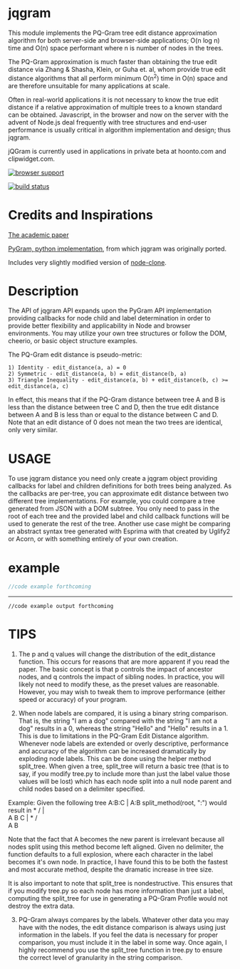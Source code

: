 # jqgram

This module implements the PQ-Gram tree edit distance approximation algorithm for both server-side and browser-side applications; O(n log n) time and O(n) space performant where n is number of nodes in the trees.

The PQ-Gram approximation is much faster than obtaining the true edit distance via Zhang & Shasha, Klein, or Guha et. al, whom provide true edit distance algorithms that all perform minimum O(n<sup>2</sup>) time in O(n) space and are therefore unsuitable for many applications at scale.

Often in real-world applications it is not necessary to know the true edit distance if a relative approximation of multiple trees to a known standard can be obtained.  Javascript, in the browser and now on the server with the advent of Node.js deal frequently with tree structures and end-user performance is usually critical in algorithm implementation and design; thus jqgram.

jQGram is currently used in applications in private beta at hoonto.com and clipwidget.com. 

[![browser support](http://ci.testling.com/hoonto/jqgram.png)](http://ci.testling.com/hoonto/jqgram)

[![build status](https://secure.travis-ci.org/hoonto/jqgram.png)](http://travis-ci.org/hoonto/jqgram)


# Credits and Inspirations

[The academic paper](http://www.vldb2005.org/program/paper/wed/p301-augsten.pdf)

[PyGram, python implementation](https://github.com/Sycondaman/PyGram), from which jqgram was originally ported.

Includes very slightly modified version of [node-clone](https://github.com/pvorb/node-clone). 

Description
===========

The API of jqgram API expands upon the PyGram API implementation providing callbacks for node child and label determination in order to provide better flexibility and applicability in Node and browser environments.  You may utilize your own tree structures or follow the DOM, cheerio, or basic object structure examples.

The PQ-Gram edit distance is pseudo-metric:

    1) Identity - edit_distance(a, a) = 0
    2) Symmetric - edit_distance(a, b) = edit_distance(b, a) 
    3) Triangle Inequality - edit_distance(a, b) + edit_distance(b, c) >= edit_distance(a, c)
    
In effect, this means that if the PQ-Gram distance between tree A and B is less than the distance between tree C and D, then the true edit distance between A and B is less than or equal to the distance between C and D. Note that an edit distance of 0 does not mean the two trees are identical, only very similar.

USAGE
=====

To use jqgram distance you need only create a jqgram object providing callbacks for label and children definitions for both trees being analyzed.  As the callbacks are per-tree, you can approximate edit distance between two different tree implementations.  For example, you could compare a tree generated from JSON with a DOM subtree.  You only need to pass in the root of each tree and the provided label and child callback functions will be used to generate the rest of the tree.  Another use case might be comparing an abstract syntax tree generated with Esprima with that created by Uglify2 or Acorn, or with something entirely of your own creation.

# example

``` js
//code example forthcoming
```

***

```
//code example output forthcoming
```



TIPS
====

1)  The p and q values will change the distribution of the edit_distance function. This occurs for reasons that are more apparent if you read the paper. The basic concept is that p controls the impact of ancestor nodes, and q controls the impact of sibling nodes. In practice, you will likely not need to modify these, as the preset values are reasonable. However, you may wish to tweak them to improve performance (either speed or accuracy) of your program.

2)  When node labels are compared, it is using a binary string comparison. That is, the string "I am a dog" compared with the string "I am not a dog" results in a 0, whereas the string "Hello" and "Hello" results in a 1. This is due to limitations in the PQ-Gram Edit Distance algorithm. Whenever node labels are extended or overly descriptive, performance and accuracy of the algorithm can be increased dramatically by exploding node labels. This can be done using the helper method split_tree. When given a tree, split_tree will return a basic tree (that is to say, if you modify tree.py to include more than just the label value those values will be lost) which has each node split into a null node parent and child nodes based on a delimiter specified.

Example:
Given the following tree
    A:B:C
      |
     A:B
split_method(root, ":") would result in
          *
        / | \
       A  B  C
       |
       *
      / \
     A   B
     
Note that the fact that A becomes the new parent is irrelevant because all nodes split using this method become left aligned. Given no delimiter, the function defaults to a full explosion, where each character in the label becomes it's own node. In practice, I have found this to be both the fastest and most accurate method, despite the dramatic increase in tree size.

It is also important to note that split_tree is nondestructive. This ensures that if you modify tree.py so each node has more information than just a label, computing the split_tree for use in generating a PQ-Gram Profile would not destroy the extra data.

3) PQ-Gram always compares by the labels. Whatever other data you may have with the nodes, the edit distance comparison is always using just information in the labels. If you feel the data is necessary for proper comparison, you must include it in the label in some way. Once again, I highly recommend you use the split_tree function in tree.py to ensure the correct level of granularity in the string comparison.

